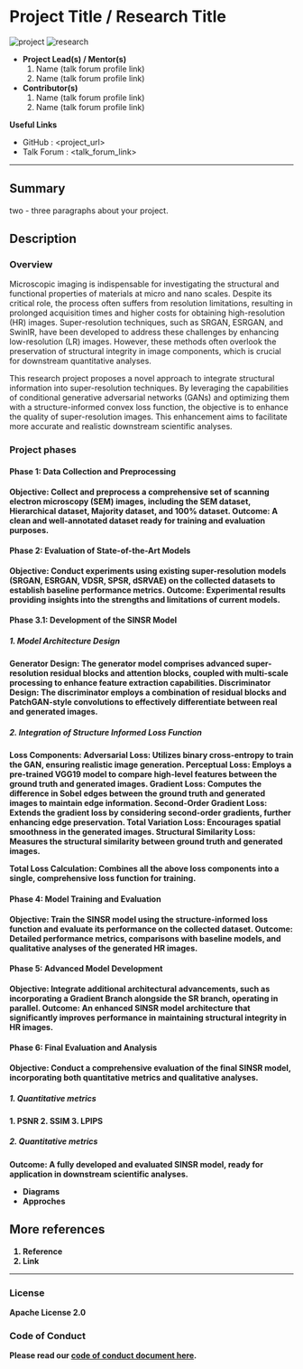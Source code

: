 # Project Title / Research Title

![project] ![research]



- <b>Project Lead(s) / Mentor(s)</b>
    1. Name (talk forum profile link)
    2. Name (talk forum profile link)
- <b>Contributor(s)</b>
    1. Name (talk forum profile link)
    2. Name (talk forum profile link)

<b>Useful Links </b>

- GitHub : <project_url>
- Talk Forum : <talk_forum_link>

---

## Summary

two - three paragraphs about your project.

## Description

### Overview
Microscopic imaging is indispensable for investigating the structural and functional properties of materials at micro and nano scales. Despite its critical role, the process often suffers from resolution limitations, resulting in prolonged acquisition times and higher costs for obtaining high-resolution (HR) images. Super-resolution techniques, such as SRGAN, ESRGAN, and SwinIR, have been developed to address these challenges by enhancing low-resolution (LR) images. However, these methods often overlook the preservation of structural integrity in image components, which is crucial for downstream quantitative analyses.

This research project proposes a novel approach to integrate structural information into super-resolution techniques. By leveraging the capabilities of conditional generative adversarial networks (GANs) and optimizing them with a structure-informed convex loss function, the objective is to enhance the quality of super-resolution images. This enhancement aims to facilitate more accurate and realistic downstream scientific analyses.


### Project phases

#### Phase 1: Data Collection and Preprocessing </b>
<b> Objective: Collect and preprocess a comprehensive set of scanning electron microscopy (SEM) images, including the SEM dataset, Hierarchical dataset, Majority dataset, and 100% dataset.
<b> Outcome: A clean and well-annotated dataset ready for training and evaluation purposes.

#### Phase 2: Evaluation of State-of-the-Art Models
<b> Objective:</b> Conduct experiments using existing super-resolution models (SRGAN, ESRGAN, VDSR, SPSR, dSRVAE) on the collected datasets to establish baseline performance metrics.
<b> Outcome:</b> Experimental results providing insights into the strengths and limitations of current models.

#### Phase 3.1: Development of the SINSR Model
##### 1. Model Architecture Design
<b> Generator Design:</b> The generator model comprises advanced super-resolution residual blocks and attention blocks, coupled with multi-scale processing to enhance feature extraction capabilities.
<b> Discriminator Design:</b> The discriminator employs a combination of residual blocks and PatchGAN-style convolutions to effectively differentiate between real and generated images.

##### 2. Integration of Structure Informed Loss Function
<b>Loss Components:</b>
<b>Adversarial Loss:</b> Utilizes binary cross-entropy to train the GAN, ensuring realistic image generation.
<b>Perceptual Loss:</b> Employs a pre-trained VGG19 model to compare high-level features between the ground truth and generated images.
<b>Gradient Loss:</b> Computes the difference in Sobel edges between the ground truth and generated images to maintain edge information.
<b>Second-Order Gradient Loss:</b> Extends the gradient loss by considering second-order gradients, further enhancing edge preservation.
<b>Total Variation Loss:</b> Encourages spatial smoothness in the generated images.
<b>Structural Similarity Loss:</b> Measures the structural similarity between ground truth and generated images.

<b>Total Loss Calculation:</b> Combines all the above loss components into a single, comprehensive loss function for training.

#### Phase 4: Model Training and Evaluation
<b>Objective:</b> Train the SINSR model using the structure-informed loss function and evaluate its performance on the collected dataset.
<b>Outcome:</b> Detailed performance metrics, comparisons with baseline models, and qualitative analyses of the generated HR images.

#### Phase 5: Advanced Model Development
<b>Objective:</b> Integrate additional architectural advancements, such as incorporating a Gradient Branch alongside the SR branch, operating in parallel.
<b>Outcome:</b> An enhanced SINSR model architecture that significantly improves performance in maintaining structural integrity in HR images.

#### Phase 6: Final Evaluation and Analysis
<b>Objective:</b> Conduct a comprehensive evaluation of the final SINSR model, incorporating both quantitative metrics and qualitative analyses.
##### 1. Quantitative metrics
<b>1. PSNR</b>
<b>2. SSIM</b>
<b>3. LPIPS</b>

##### 2. Quantitative metrics
Outcome: A fully developed and evaluated SINSR model, ready for application in downstream scientific analyses.

- Diagrams
- Approches

## More references

1. Reference
2. Link

---

### License

Apache License 2.0

### Code of Conduct

Please read our [code of conduct document here](https://github.com/aaivu/aaivu-introduction/blob/master/docs/code_of_conduct.md).

[project]: https://img.shields.io/badge/-Project-blue
[research]: https://img.shields.io/badge/-Research-yellowgreen
